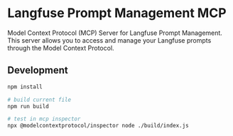 # Langfuse Prompt Management MCP

Model Context Protocol (MCP) Server for Langfuse Prompt Management. This server allows you to access and manage your Langfuse prompts through the Model Context Protocol.

## Development

```bash
npm install

# build current file
npm run build

# test in mcp inspector
npx @modelcontextprotocol/inspector node ./build/index.js
```
